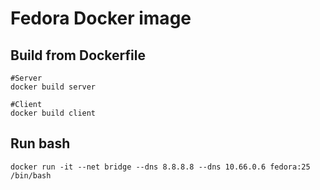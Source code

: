 # Fedora Docker image

## Build from Dockerfile
```
#Server
docker build server

#Client
docker build client
```

## Run bash
`docker run -it --net bridge --dns 8.8.8.8 --dns 10.66.0.6 fedora:25 /bin/bash`
